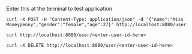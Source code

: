 Enter this at the terminal to test application

```
curl -X POST -H "Content-Type: application/json" -d '{"name":"Miss Moneypenny","gender":"female","age":27}' http://localhost:8080/user
```

```
curl http://localhost:8080/user/<enter-user-id-here>

```

```
curl -X DELETE http://localhost:8080/user/<enter-user-id-here>
```